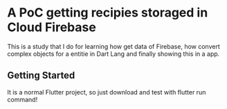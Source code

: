 # A PoC getting recipies storaged in Cloud Firebase

This is a study that I do for learning how get data of Firebase, how convert complex objects for a entitie in Dart Lang and finally showing this in a app.

## Getting Started

It is a normal Flutter project, so just download and test with flutter run command!
